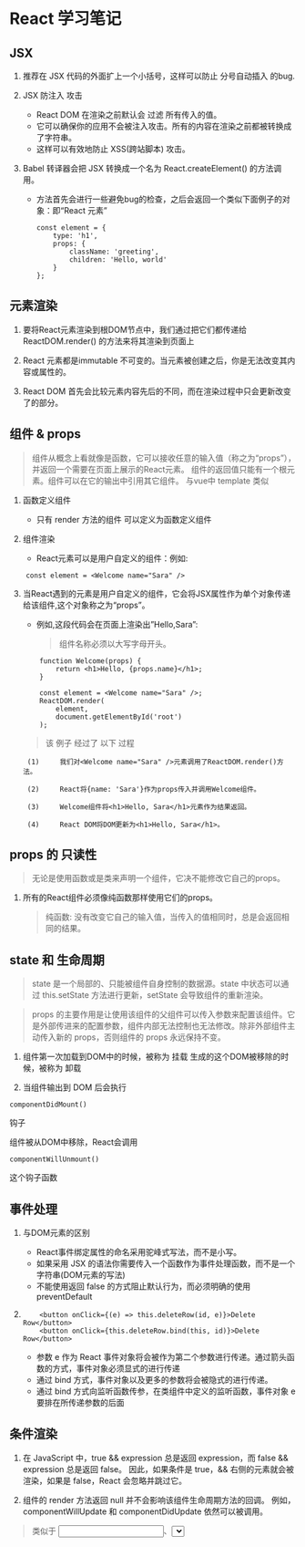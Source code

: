 # React 学习笔记

## JSX
1. 推荐在 JSX 代码的外面扩上一个小括号，这样可以防止 分号自动插入 的bug.

2. JSX 防注入 攻击
    - React DOM 在渲染之前默认会 过滤 所有传入的值。
    - 它可以确保你的应用不会被注入攻击。所有的内容在渲染之前都被转换成了字符串。
    - 这样可以有效地防止 XSS(跨站脚本) 攻击。

3. Babel 转译器会把 JSX 转换成一个名为 React.createElement() 的方法调用。
    - 方法首先会进行一些避免bug的检查，之后会返回一个类似下面例子的对象：即“React 元素”
        ```     
        const element = {
            type: 'h1',
            props: {
                className: 'greeting',
                children: 'Hello, world'
            }
        };   
        
        ```

## 元素渲染
1. 要将React元素渲染到根DOM节点中，我们通过把它们都传递给 ReactDOM.render() 的方法来将其渲染到页面上

2. React 元素都是immutable 不可变的。当元素被创建之后，你是无法改变其内容或属性的。

3. React DOM 首先会比较元素内容先后的不同，而在渲染过程中只会更新改变了的部分。

## 组件 & props
>   组件从概念上看就像是函数，它可以接收任意的输入值（称之为“props”），并返回一个需要在页面上展示的React元素。
>   组件的返回值只能有一个根元素。组件可以在它的输出中引用其它组件。 与vue中 template 类似

1. 函数定义组件
    - 只有 render 方法的组件 可以定义为函数定义组件

2. 组件渲染
    - React元素可以是用户自定义的组件：例如: 

```
    const element = <Welcome name="Sara" />
```

3. 当React遇到的元素是用户自定义的组件，它会将JSX属性作为单个对象传递给该组件,这个对象称之为“props”。

    - 例如,这段代码会在页面上渲染出”Hello,Sara”:
        > 组件名称必须以大写字母开头。

    ```
        function Welcome(props) {
            return <h1>Hello, {props.name}</h1>;
        }

        const element = <Welcome name="Sara" />;
        ReactDOM.render(
            element,
            document.getElementById('root')
        );
    ```
    > 该 例子 经过了 以下 过程
    
        (1)     我们对<Welcome name="Sara" />元素调用了ReactDOM.render()方法。
    
        (2)     React将{name: 'Sara'}作为props传入并调用Welcome组件。
    
        (3)     Welcome组件将<h1>Hello, Sara</h1>元素作为结果返回。
    
        (4)     React DOM将DOM更新为<h1>Hello, Sara</h1>。
    
## props 的 只读性
> 无论是使用函数或是类来声明一个组件，它决不能修改它自己的props。

1. 所有的React组件必须像纯函数那样使用它们的props。
    > 纯函数: 没有改变它自己的输入值，当传入的值相同时，总是会返回相同的结果。


## state 和 生命周期
> state 是一个局部的、只能被组件自身控制的数据源。state 中状态可以通过 this.setState 方法进行更新，setState 会导致组件的重新渲染。

> props 的主要作用是让使用该组件的父组件可以传入参数来配置该组件。它是外部传进来的配置参数，组件内部无法控制也无法修改。除非外部组件主动传入新的 props，否则组件的 props 永远保持不变。

1. 组件第一次加载到DOM中的时候，被称为 挂载
   生成的这个DOM被移除的时候，被称为 卸载

2. 当组件输出到 DOM 后会执行
``` 
componentDidMount() 
```
钩子

   组件被从DOM中移除，React会调用
   ```
   componentWillUnmount()
   ```
   这个钩子函数

## 事件处理
1. 与DOM元素的区别
    - React事件绑定属性的命名采用驼峰式写法，而不是小写。
    - 如果采用 JSX 的语法你需要传入一个函数作为事件处理函数，而不是一个字符串(DOM元素的写法)
    - 不能使用返回 false 的方式阻止默认行为，而必须明确的使用 preventDefault

2. 
    ```
        <button onClick={(e) => this.deleteRow(id, e)}>Delete Row</button>
        <button onClick={this.deleteRow.bind(this, id)}>Delete Row</button>
    ```
    - 参数 e 作为 React 事件对象将会被作为第二个参数进行传递。通过箭头函数的方式，事件对象必须显式的进行传递
    - 通过 bind 方式，事件对象以及更多的参数将会被隐式的进行传递。
    - 通过 bind 方式向监听函数传参，在类组件中定义的监听函数，事件对象 e 要排在所传递参数的后面
## 条件渲染
1. 在 JavaScript 中，true && expression 总是返回 expression，而 false && expression 总是返回 false。
   因此，如果条件是 true，&& 右侧的元素就会被渲染，如果是 false，React 会忽略并跳过它。

2. 组件的 render 方法返回 null 并不会影响该组件生命周期方法的回调。
   例如，componentWillUpdate 和 componentDidUpdate 依然可以被调用。

> 类似于 <input />、<select />、<textarea> 这些元素的 value 值被 React.js 所控制、渲染的组件，在 React.js 当中被称为受控组件（Controlled Component）。对于用户可输入的控件，一般都可以让它们成为受控组件，这是 React.js 所推崇的做法。

### 更新阶段的组件生命周期

1. shouldComponentUpdate(nextProps, nextState)：你可以通过这个方法控制组件是否重新渲染。如果返回 false 组件就不会重新渲染。这个生命周期在 React.js 性能优化上非常有用。
2. componentWillReceiveProps(nextProps)：组件从父组件接收到新的 props 之前调用。
3. componentWillUpdate()：组件开始重新渲染之前调用。
4. componentDidUpdate()：组件重新渲染并且把更改变更到真实的 DOM 以后调用。

## 组合 VS 继承
> 通过配置属性用较特殊的组件来渲染较通用的组件
```
function Dialog(props) {
    return (
        <FancyBorder color="blue">
            <h1 className="Dialog-title">
                {props.title}
            </h1>
            <p className="Dialog-message">
                {props.message}
            </p>
                {props.children}
        </FancyBorder>
    );
}

class SignUpDialog extends React.Component {
    constructor(props) {
        super(props);
        this.handleChange = this.handleChange.bind(this);
        this.handleSignUp = this.handleSignUp.bind(this);
        this.state = {login: ''};
    }

    render() {
        return (
            <Dialog title="Mars Exploration Program"
                    message="How should we refer to you?">
            <input value={this.state.login}
                    onChange={this.handleChange} />
            <button onClick={this.handleSignUp}>
                Sign Me Up!
            </button>
            </Dialog>
        );
    }

    handleChange(e) {
        this.setState({login: e.target.value});
    }

    handleSignUp() {
        alert(`Welcome aboard, ${this.state.login}!`);
    }
}

```

## React理念
1. 单一功能原则
    - 在理想状况下，一个组件应该只做一件事情。如果这个组件功能不断丰富，它应该被分成更小的组件。